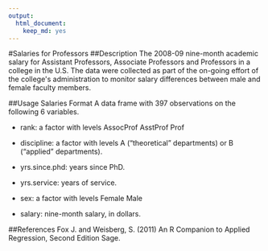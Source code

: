 ```yaml
---
output: 
  html_document: 
    keep_md: yes
---
```

#Salaries for Professors
##Description
The 2008-09 nine-month academic salary for Assistant Professors, Associate Professors and Professors in a college in the U.S. The data were collected as part of the on-going effort of the college's administration to monitor salary differences between male and female faculty members.

##Usage
Salaries
Format
A data frame with 397 observations on the following 6 variables.

* rank:
a factor with levels AssocProf AsstProf Prof

* discipline:
a factor with levels A (“theoretical” departments) or B (“applied” departments).

* yrs.since.phd:
years since PhD.

* yrs.service:
years of service.

* sex:
a factor with levels Female Male

* salary:
nine-month salary, in dollars.

##References
Fox J. and Weisberg, S. (2011) An R Companion to Applied Regression, Second Edition Sage.
